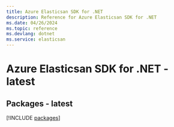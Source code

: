 ```yaml
---
title: Azure Elasticsan SDK for .NET
description: Reference for Azure Elasticsan SDK for .NET
ms.date: 04/26/2024
ms.topic: reference
ms.devlang: dotnet
ms.service: elasticsan
---
```

# Azure Elasticsan SDK for .NET - latest
## Packages - latest
[!INCLUDE [packages](elasticsan-index.md)]
